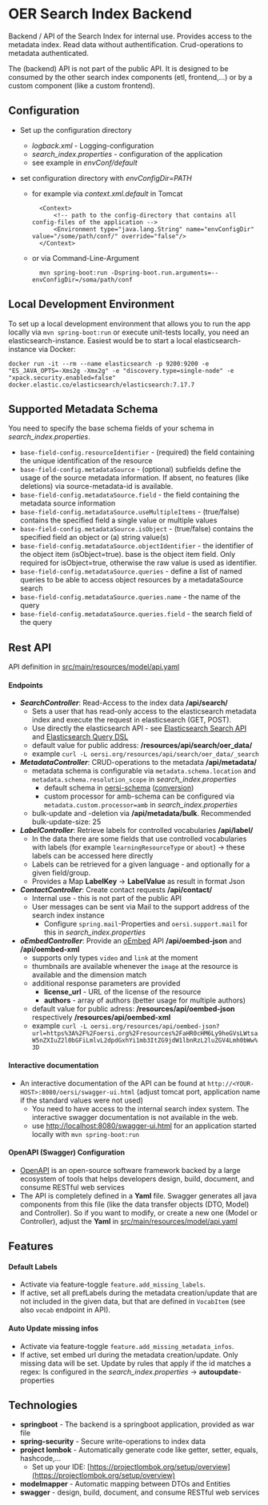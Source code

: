 # OER Search Index Backend

Backend / API of the Search Index for internal use. Provides access to the metadata index. Read data without authentification. Crud-operations to metadata authenticated.

The (backend) API is not part of the public API. It is designed to be consumed by the other search index components (etl, frontend,...) or by a custom component (like a custom frontend).

## Configuration

* Set up the configuration directory
    * _logback.xml_ - Logging-configuration
    * _search_index.properties_ - configuration of the application
    * see example in _envConf/default_

* set configuration directory with _envConfigDir=PATH_
    * for example via _context.xml.default_ in Tomcat
            
            <Context>
            	<!-- path to the config-directory that contains all config-files of the application -->
            	<Environment type="java.lang.String" name="envConfigDir" value="/some/path/conf/" override="false"/>
            </Context>

    * or via Command-Line-Argument
    
            mvn spring-boot:run -Dspring-boot.run.arguments=--envConfigDir=/soma/path/conf

## Local Development Environment

To set up a local development environment that allows you to run the app locally via `mvn spring-boot:run` or execute unit-tests locally, you need an elasticsearch-instance. Easiest would be to start a local elasticsearch-instance via Docker:
```
docker run -it --rm --name elasticsearch -p 9200:9200 -e "ES_JAVA_OPTS=-Xms2g -Xmx2g" -e "discovery.type=single-node" -e "xpack.security.enabled=false" docker.elastic.co/elasticsearch/elasticsearch:7.17.7
```

## Supported Metadata Schema

You need to specify the base schema fields of your schema in _search_index.properties_.
* `base-field-config.resourceIdentifier` - (required) the field containing the unique identification of the resource
* `base-field-config.metadataSource` - (optional) subfields define the usage of the source metadata information. If absent, no features (like deletions) via source-metadata-id is available.
* `base-field-config.metadataSource.field` - the field containing the metadata source information
* `base-field-config.metadataSource.useMultipleItems` - (true/false) contains the specified field a single value or multiple values
* `base-field-config.metadataSource.isObject` - (true/false) contains the specified field an object or (a) string value(s)
* `base-field-config.metadataSource.objectIdentifier` - the identifier of the object item (isObject=true). base is the object item field. Only required for isObject=true, otherwise the raw value is used as identifier.
* `base-field-config.metadataSource.queries` - define a list of named queries to be able to access object resources by a metadataSource search
* `base-field-config.metadataSource.queries.name` - the name of the query
* `base-field-config.metadataSource.queries.field` - the search field of the query

## Rest API

API definition in [src/main/resources/model/api.yaml](src/main/resources/model/api.yaml)

#### Endpoints
* **_SearchController_**: Read-Access to the index data **/api/search/**
    * Sets a user that has read-only access to the elasticsearch metadata index and execute the request in elasticsearch (GET, POST).
    * Use directly the elasticsearch API - see [Elasticsearch Search API](https://www.elastic.co/guide/en/elasticsearch/reference/current/search-search.html) and [Elasticsearch Query DSL](https://www.elastic.co/guide/en/elasticsearch/reference/current/query-dsl-script-query.html)
    * default value for public address: **/resources/api/search/oer_data/**
    * example `curl -L oersi.org/resources/api/search/oer_data/_search`
* **_MetadataController_**: CRUD-operations to the metadata **/api/metadata/**
    * metadata schema is configurable via `metadata.schema.location` and `metadata.schema.resolution_scope` in _search_index.properties_
        * default schema in [oersi-schema](https://gitlab.com/oersi/oersi-schema) ([conversion](https://gitlab.com/oersi/oersi-backend/-/issues/8#note_344342881))
        * custom processor for amb-schema can be configured via `metadata.custom.processor=amb` in _search_index.properties_
    * bulk-update and -deletion via **/api/metadata/bulk**. Recommended bulk-update-size: 25
* **_LabelController_**: Retrieve labels for controlled vocabularies **/api/label/**
    * In the data there are some fields that use controlled vocabularies with labels (for example `learningResourceType` or `about`) -> these labels can be accessed here directly
    * Labels can be retrieved for a given language - and optionally for a given field/group.
    * Provides a Map **LabelKey** -> **LabelValue** as result in format Json
* **_ContactController_**: Create contact requests **/api/contact/**
    * Internal use - this is not part of the public API
    * User messages can be sent via Mail to the support address of the search index instance
        * Configure `spring.mail`-Properties and `oersi.support.mail` for this in _search_index.properties_
* **_oEmbedController_**: Provide an [oEmbed](https://oembed.com/) API **/api/oembed-json** and **/api/oembed-xml**
    * supports only types `video` and `link` at the moment
    * thumbnails are available whenever the `image` at the resource is available and the dimension match
    * additional response parameters are provided
        * **license_url** - URL of the license of the resource
        * **authors** - array of authors (better usage for multiple authors)
    * default value for public adress: **/resources/api/oembed-json** respectively **/resources/api/oembed-xml**
    * example `curl -L oersi.org/resources/api/oembed-json?url=https%3A%2F%2Foersi.org%2Fresources%2FaHR0cHM6Ly9heGVsLWtsaW5nZXIuZ2l0bGFiLmlvL2dpdGxhYi1mb3ItZG9jdW1lbnRzL2luZGV4Lmh0bWw%3D`

#### Interactive documentation
* An interactive documentation of the API can be found at ``http://<YOUR-HOST>:8080/oersi/swagger-ui.html`` (adjust tomcat port, application name if the standard values were not used)
    * You need to have access to the internal search index system. The interactive swagger documentation is not available in the web.
    * use [http://localhost:8080/swagger-ui.html](http://localhost:8080/swagger-ui.html) for an application started locally with ``mvn spring-boot:run``

#### OpenAPI (Swagger) Configuration

* [OpenAPI](https://swagger.io/docs/specification/basic-structure/) is an open-source software framework backed by a large ecosystem of tools that helps developers design, build, document, and consume RESTful web services
* The API is completely defined in a **Yaml** file. Swagger generates all java components from this file (like the data transfer objects (DTO, Model) and Controller). So if you want to modify, or create a new one (Model or Controller), adjust the **Yaml** in [src/main/resources/model/api.yaml](src/main/resources/model/api.yaml)

## Features

#### Default Labels

* Activate via feature-toggle `feature.add_missing_labels`.
* If active, set all prefLabels during the metadata creation/update that are not included in the given data, but that are defined in `VocabItem` (see also `vocab` endpoint in API).

#### Auto Update missing infos

* Activate via feature-toggle `feature.add_missing_metadata_infos`. 
* If active, set embed url during the metadata creation/update. Only missing data will be set. Update by rules that apply if the id matches a regex: Is configured in the _search_index.properties_ -> **autoupdate**-properties

## Technologies

* **springboot** - The backend is a springboot application, provided as war file
* **spring-security** - Secure write-operations to index data
* **project lombok** - Automatically generate code like getter, setter, equals, hashcode,...
     * Set up your IDE: [https://projectlombok.org/setup/overview](https://projectlombok.org/setup/overview)
* **modelmapper** - Automatic mapping between DTOs and Entities
* **swagger** -  design, build, document, and consume RESTful web services
